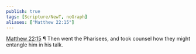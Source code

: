 ```yaml
---
publish: true
tags: [Scripture/NewT, noGraph]
aliases: ["Matthew 22:15"]
---
```

[Matthew 22:15](https://churchofjesuschrist.org/study/scriptures/nt/matt/22?lang=eng&id=p15#p15) ¶ Then went the Pharisees, and took counsel how they might entangle him in his talk.
